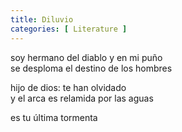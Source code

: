 ```yaml
---
title: Diluvio 
categories: [ Literature ]
---
```


soy hermano del diablo y en mi puño <br>
se desploma el destino de los hombres 

hijo de dios: te han olvidado <br>
y el arca es relamida por las aguas 

es tu última tormenta
